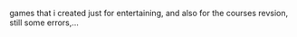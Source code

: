 games that i created just for entertaining, and also for the courses revsion, still some errors,...
